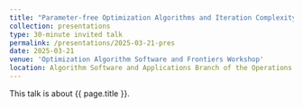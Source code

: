 ```yaml
---
title: "Parameter-free Optimization Algorithms and Iteration Complexity for Minimax Optimization Problems"
collection: presentations
type: 30-minute invited talk
permalink: /presentations/2025-03-21-pres
date: 2025-03-21
venue: 'Optimization Algorithm Software and Frontiers Workshop'
location: Algorithm Software and Applications Branch of the Operations Research Society of China, Xi'an, 2025.03.21-23
---
```


This talk is about {{ page.title }}.
